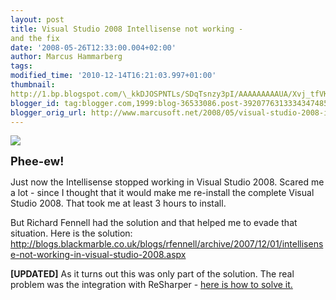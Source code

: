```yaml
---
layout: post
title: Visual Studio 2008 Intellisense not working -
and the fix
date: '2008-05-26T12:33:00.004+02:00'
author: Marcus Hammarberg
tags:
modified_time: '2010-12-14T16:21:03.997+01:00'
thumbnail:
http://1.bp.blogspot.com/\_kkDJOSPNTLs/SDqTsnzy3pI/AAAAAAAAAUA/Xvj_tfVKZOM/s72-c/vs2008intellisense.JPG
blogger_id: tag:blogger.com,1999:blog-36533086.post-3920776313334347485
blogger_orig_url: http://www.marcusoft.net/2008/05/visual-studio-2008-intellisense-not.html
---
```


[<img
src="http://1.bp.blogspot.com/_kkDJOSPNTLs/SDqTsnzy3pI/AAAAAAAAAUA/Xvj_tfVKZOM/s320/vs2008intellisense.JPG"
id="BLOGGER_PHOTO_ID_5204634714189782674"
style="DISPLAY: block; MARGIN: 0px auto 10px; CURSOR: hand; TEXT-ALIGN: center"
data-border="0" />](http://1.bp.blogspot.com/_kkDJOSPNTLs/SDqTsnzy3pI/AAAAAAAAAUA/Xvj_tfVKZOM/s1600-h/vs2008intellisense.JPG)

<div>

<span style="font-size:130%;">**Phee-ew!**
</span>

</div>

<div>

Just now the Intellisense stopped working in Visual Studio 2008. Scared
me a lot - since I thought that it would make me re-install the complete
Visual Studio 2008. That took me at least 3 hours to install.

</div>



<div>

</div>

<div>

But Richard Fennell had the solution and that helped me to evade that
situation. Here is the solution:
<http://blogs.blackmarble.co.uk/blogs/rfennell/archive/2007/12/01/intellisense-not-working-in-visual-studio-2008.aspx>

</div>



**\[UPDATED\]**
As it turns out this was only part of the solution. The real problem was
the integration with ReSharper - [here is how to solve
it.](http://www.marcusoft.net/2008/06/resharper-and-messed-up-intellisense.html)
